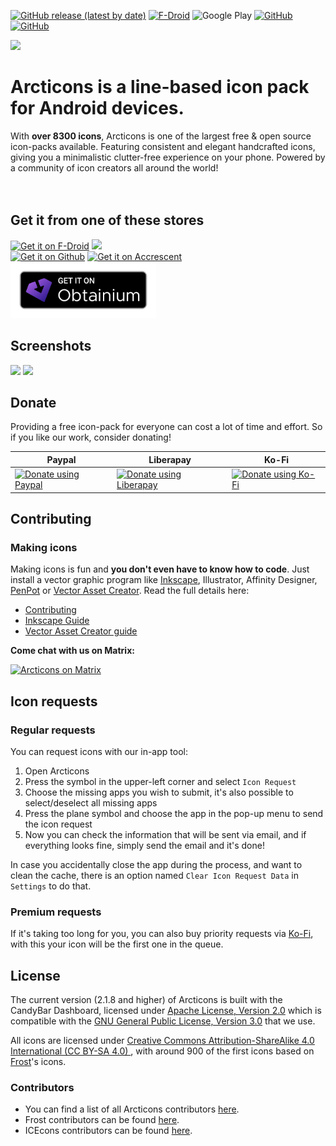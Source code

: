 [<img alt="GitHub release (latest by date)" src="https://img.shields.io/github/v/release/Donnnno/Arcticons">](https://github.com/Arcticons-Team/Arcticons/releases/latest) 
[<img alt="F-Droid" src="https://img.shields.io/f-droid/v/com.donnnno.arcticons">](https://f-droid.org/packages/com.donnnno.arcticons) 
<img alt="Google Play" src="https://img.shields.io/endpoint?color=green&logo=google-play&logoColor=green&url=https%3A%2F%2Fplay.cuzi.workers.dev%2Fplay%3Fi%3Dcom.donnnno.arcticons%26l%3DGoogle%2520Play%26m%3D%24version">
[<img alt="GitHub" src="https://img.shields.io/github/downloads/donnnno/arcticons/total?label=github%20downloads">](https://github.com/Arcticons-Team/Arcticons/releases/latest) 
[<img alt="GitHub" src="https://img.shields.io/github/downloads/donnnno/arcticons/latest/total">](https://github.com/Arcticons-Team/Arcticons/releases/latest) 

<img src='https://raw.githubusercontent.com/Arcticons-Team/Arcticons/main/github/header-background.png'>

# Arcticons is a line-based icon pack for Android devices.
With **over 8300 icons**, Arcticons is one of the largest free & open source icon-packs available. Featuring consistent and elegant handcrafted icons, giving you a minimalistic clutter-free experience on your phone.
Powered by a community of icon creators all around the world!
<br>
<br>
<br>
## Get it from one of these stores
[<img src="https://f-droid.org/badge/get-it-on.png" alt="Get it on F-Droid" height="90">](https://f-droid.org/packages/com.donnnno.arcticons)
[<img src="https://play.google.com/intl/en_us/badges/static/images/badges/en_badge_web_generic.png" height="90">](https://play.google.com/store/apps/details?id=com.donnnno.arcticons)<br>
[<img src="https://camo.githubusercontent.com/35b4ec18c762358fb784f9e973f77cf6eb596f2240e69a4c6c093a836655d889/68747470733a2f2f692e6962622e636f2f71306d6463345a2f6765742d69742d6f6e2d6769746875622e706e67" alt="Get it on Github" height="90">](https://github.com/Arcticons-Team/Arcticons/releases)
[<img src="https://accrescent.app/badges/get-it-on.png" alt="Get it on Accrescent" height="90">](https://accrescent.app/app/com.donnnno.arcticons)<br>
[<img src="github/obtainium.png" alt="Get it on Accrescent" height="90">]("https://apps.obtainium.imranr.dev/redirect?r=obtainium://app/%7B%22id%22%3A%22com.donnnno.arcticons%22%2C%22url%22%3A%22https%3A%2F%2Fgithub.com%2Fdonnnno%2Farcticons%22%2C%22author%22%3A%22donnnno%22%2C%22name%22%3A%22Arcticons%22%2C%22preferredApkIndex%22%3A0%2C%22additionalSettings%22%3A%22%7B%5C%22includePrereleases%5C%22%3Afalse%2C%5C%22fallbackToOlderReleases%5C%22%3Atrue%2C%5C%22filterReleaseTitlesByRegEx%5C%22%3A%5C%22%5C%22%2C%5C%22filterReleaseNotesByRegEx%5C%22%3A%5C%22%5C%22%2C%5C%22verifyLatestTag%5C%22%3Afalse%2C%5C%22dontSortReleasesList%5C%22%3Afalse%2C%5C%22useLatestAssetDateAsReleaseDate%5C%22%3Afalse%2C%5C%22trackOnly%5C%22%3Afalse%2C%5C%22versionExtractionRegEx%5C%22%3A%5C%22%5C%22%2C%5C%22matchGroupToUse%5C%22%3A%5C%22%5C%22%2C%5C%22versionDetection%5C%22%3Atrue%2C%5C%22releaseDateAsVersion%5C%22%3Afalse%2C%5C%22useVersionCodeAsOSVersion%5C%22%3Afalse%2C%5C%22apkFilterRegEx%5C%22%3A%5C%22.*-normal-release.*%5C%22%2C%5C%22invertAPKFilter%5C%22%3Afalse%2C%5C%22autoApkFilterByArch%5C%22%3Atrue%2C%5C%22appName%5C%22%3A%5C%22Arcticons%20White%20%5C%22%2C%5C%22exemptFromBackgroundUpdates%5C%22%3Afalse%2C%5C%22skipUpdateNotifications%5C%22%3Afalse%2C%5C%22about%5C%22%3A%5C%22%5C%22%7D%22%7D")


## Screenshots

<img src='https://raw.githubusercontent.com/Arcticons-Team/Arcticons/main/github/phonescreenshotsdark.jpg'>
<img src='https://raw.githubusercontent.com/Arcticons-Team/Arcticons/main/github/phonescreenshotslight.jpg'>

## Donate

Providing a free icon-pack for everyone can cost a lot of time and effort. So if you like our work, consider donating!

|Paypal|Liberapay|Ko-Fi|
|---|---|---|
|<a href="https://www.paypal.com/paypalme/onnovdd"><img height="40" alt="Donate using Paypal" src="https://github.com/Arcticons-Team/Arcticons/blob/main/github/pp_button.svg"></a>|<a href="https://liberapay.com/Donno/donate"><img height="40" alt="Donate using Liberapay" src="https://github.com/Arcticons-Team/Arcticons/blob/main/github/lp_button.svg"></a>|<a href="https://Ko-fi.com/donno_"><img height="40" alt="Donate using Ko-Fi" src="https://github.com/Arcticons-Team/Arcticons/blob/main/github/kofi_button.svg"></a>

## Contributing

### Making icons

Making icons is fun and **you don't even have to know how to code**. Just install a vector graphic program like [Inkscape](https://inkscape.org/en/), Illustrator, Affinity Designer, [PenPot](https://penpot.app/) or [Vector Asset Creator](https://play.google.com/store/apps/details?id=com.inglesdivino.vectorassetcreator). 
Read the full details here: 
- [Contributing](CONTRIBUTING.md)
- [Inkscape Guide](guides/Inkscape_Guide.md)
- [Vector Asset Creator guide](guides/Vector_Asset_Creator.md)

**Come chat with us on Matrix:**

<a href="https://matrix.to/#/#arcticons-central:matrix.org"><img height="40" alt="Arcticons on Matrix" src="https://github.com/Arcticons-Team/Arcticons/blob/main/github/matrix_button.svg"></a>

## Icon requests

### Regular requests
You can request icons with our in-app tool:
1. Open Arcticons
2. Press the symbol in the upper-left corner and select `Icon Request`
3. Choose the missing apps you wish to submit, it's also possible to select/deselect all missing apps
4. Press the plane symbol and choose the app in the pop-up menu to send the icon request
5. Now you can check the information that will be sent via email, and if everything looks fine, simply send the email and it's done!

In case you accidentally close the app during the process, and want to clean the cache, there is an option named `Clear Icon Request Data` in `Settings` to do that.

### Premium requests
If it's taking too long for you, you can also buy priority requests via <a href="https://Ko-fi.com/donno_">Ko-Fi</a>, with this your icon will be the first one in the queue.

## License

The current version (2.1.8 and higher) of Arcticons is built with the CandyBar Dashboard, licensed under [Apache License, Version 2.0](https://www.apache.org/licenses/LICENSE-2.0)  which is compatible with the [GNU General Public License, Version 3.0](https://www.gnu.org/licenses/gpl-3.0.en.html) that we use.

All icons are licensed under [Creative Commons Attribution-ShareAlike 4.0 International (CC BY-SA 4.0) ](https://creativecommons.org/licenses/by-sa/4.0/), with around 900 of the first icons based on [Frost](https://github.com/dkanada/frost)'s icons.

### Contributors

- You can find a list of all Arcticons contributors [here](https://github.com/Arcticons-Team/Arcticons/graphs/contributors).
- Frost contributors can be found [here](https://github.com/dkanada/frost/graphs/contributors).
- ICEcons contributors can be found [here](https://github.com/1C3/ICEcons/graphs/contributors). 
